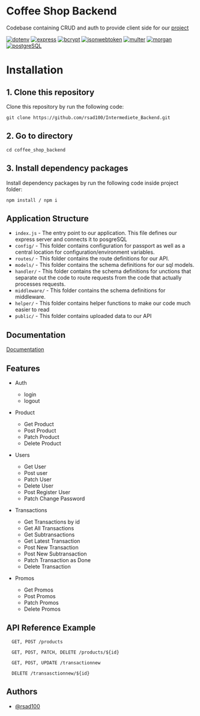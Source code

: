 # Coffee Shop Backend

Codebase containing CRUD and auth to provide client side for our [project](##Related)

[![dotenv](https://img.shields.io/badge/dotenv-16.0.3-blue)](https://www.npmjs.com/package/dotenv)
[![express](https://img.shields.io/badge/express-4.18.1-blue)](https://www.npmjs.com/package/express)
[![bcrypt](https://img.shields.io/badge/bcrypt-5.0.1-blue)](https://www.npmjs.com/package/bcrypt)
[![jsonwebtoken](https://img.shields.io/badge/jsonwebtoken-8.5.1-blue)](https://www.npmjs.com/package/jsonwebtoken)
[![multer](https://img.shields.io/badge/multer-1.4.4-blue)](https://www.npmjs.com/package/multer)
[![morgan](https://img.shields.io/badge/morgan-1.10.0-blue)](https://www.npmjs.com/package/morganr)
[![postgreSQL](https://img.shields.io/badge/pg-8.8.0-blue)](https://www.npmjs.com/package/morganr)

# Installation

## 1. Clone this repository

Clone this repository by run the following code:

```
git clone https://github.com/rsad100/Intermediete_Backend.git
```

## 2. Go to directory

```
cd coffee_shop_backend
```

## 3. Install dependency packages

Install dependency packages by run the following code inside project folder:

```
npm install / npm i
```

## Application Structure

- `index.js` - The entry point to our application. This file defines our express server and connects it to posgreSQL
- `config/` - This folder contains configuration for passport as well as a central location for configuration/environment variables.
- `routes/` - This folder contains the route definitions for our API.
- `models/` - This folder contains the schema definitions for our sql models.
- `handler/` - This folder contains the schema definitions for unctions that separate out the code to route requests from the code that actually processes requests.
- `middleware/` - This folder contains the schema definitions for middleware.
- `helper/` - This folder contains helper functions to make our code much easier to read
- `public/` - This folder contains uploaded data to our API

## Documentation

[Documentation](https://github.com/rsad100/Intermediete_Backend.git)

## Features

- Auth
  - login
  - logout
- Product
  - Get Product
  - Post Product
  - Patch Product
  - Delete Product
- Users
  - Get User
  - Post user
  - Patch User
  - Delete User
  - Post Register User
  - Patch Change Password
  
- Transactions
  - Get Transactions by id
  - Get All Transactions
  - Get Subtransactions
  - Get Latest Transaction
  - Post New Transaction
  - Post New Subtransaction
  - Patch Transaction as Done
  - Delete Transaction
  
- Promos
  - Get Promos
  - Post Promos
  - Patch Promos
  - Delete Promos

## API Reference Example

```http
  GET, POST /products
```

```http
  GET, POST, PATCH, DELETE /products/${id}
```

```http
  GET, POST, UPDATE /transactionnew
```

```http
  DELETE /transasctionnew/${id}
```

## Authors

- [@rsad100](https://github.com/rsad100/)
